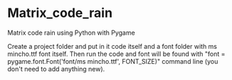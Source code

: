 # Matrix_code_rain
Matrix code rain using Python with Pygame

Create a project folder and put in it code itself and a font folder with ms mincho.ttf font itself. Then run the code and font will be found with "font = pygame.font.Font('font/ms mincho.ttf', FONT_SIZE)" command line (you don't need to add anything new).
